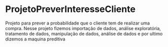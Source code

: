 # ProjetoPreverInteresseCliente
Projeto para prever a probabilidade que o cliente tem de realizar uma compra. Nesse projeto fizemos importação de dados, análise exploratória, tratamento de dados, manipulação de dados, análise de dados e por ultimo dizemos a maquina preditiva
